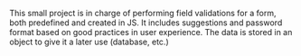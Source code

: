 This small project is in charge of performing field validations for a form, both predefined and created in JS. It includes suggestions and password format based on good practices in user experience. The data is stored in an object to give it a later use (database, etc.)

